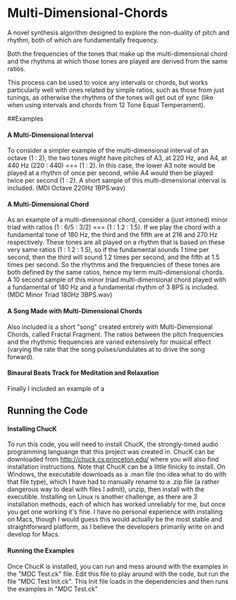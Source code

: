 # Multi-Dimensional-Chords

A novel synthesis algorithm designed to explore the non-duality of pitch and rhythm, both of which are fundamentally frequency.

Both the frequencies of the tones that make up the multi-dimensional chord and the rhythms at which those tones are played are derived from the same ratios.

This process can be used to voice any intervals or chords, but works particularly well with ones related by simple ratios, such as those from just tunings, as otherwise the rhythms of the tones will get out of sync (like when using intervals and chords from 12 Tone Equal Temperament).


##Examples
#### A Multi-Dimensional Interval
To consider a simpler example of the multi-dimensional interval of an octave (1 : 2), the two tones might have pitches of A3, at 220 Hz, and A4, at 440 Hz (220 : 440) === (1 : 2). In this case, the lower A3 note would be played at a rhythm of once per second, while A4 would then be played twice per second (1 : 2).
A short sample of this multi-dimensional interval is included. (MDI Octave 220Hz 1BPS.wav)

#### A Multi-Dimensional Chord
As an example of a multi-dimensional chord, consider a (just intoned) minor triad with ratios (1 : 6/5 : 3/2) === (1 : 1.2 : 1.5). If we play the chord with a fundamental tone of 180 Hz, the third and the fifth are at 216 and 270 Hz respectively. These tones are all played on a rhythm that is based on these very same ratios (1 : 1.2 : 1.5), so if the fundamental sounds 1 time per second, then the third will sound 1.2 times per second, and the fifth at 1.5 times per second. So the rhythms and the frequencies of these tones are both defined by the same ratios, hence my term multi-dimensional chords.
A 10 second sample of this minor triad multi-dimensional chord played with a fundamental of 180 Hz and a fundamental rhythm of 3 BPS is included. (MDC Minor Triad 180Hz 3BPS.wav)

#### A Song Made with Multi-Dimensional Chords
Also included is a short "song" created entirely with Multi-Dimensional Chords, called Fractal Fragment. The ratios between the pitch frequencies and the rhythmic frequencies are varied extensively for musical effect (varying the rate that the song pulses/undulates at to drive the song forward).

#### Binaural Beats Track for Meditation and Relaxation
Finally I included an example of a 


## Running the Code
#### Installing ChucK
To run this code, you will need to install ChucK, the strongly-timed audio programming languange that this project was created in. ChucK can be downloaded from http://chuck.cs.princeton.edu/ where you will also find installation instructions. Note that ChucK can be a little finicky to install.
On Windows, the executable downloads as a .man file (no idea what to do with that file type), which I have had to manually rename to a .zip file (a rather dangerous way to deal with files I admit), unzip, then install with the executible.
Installing on Linux is another challenge, as there are 3 installation methods, each of which has worked unreliably for me, but once you get one working it's fine.
I have no personal experience with installing on Macs, though I would guess this would actually be the most stable and straightforward platform, as I believe the developers primarily write on and develop for Macs.
#### Running the Examples
Once ChucK is installed, you can run and mess around with the examples in the "MDC Test.ck" file. Edit this file to play around with the code, but run the file "MDC Test Init.ck". This Init file loads in the dependencies and then runs the examples in "MDC Test.ck"
